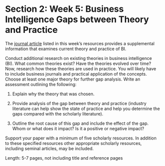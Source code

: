 # Section 2: Week 5: Business Intelligence Gaps between Theory and Practice

The [journal article](Readings/Trends.md) listed in this week’s resources provides a supplemental information that examines current theory and practice of BI.

Conduct additional research on existing theories in business intelligence (BI). What common theories exist? Have the theories evolved over time? Now, research how these theories are used in practice. You will likely have to include business journals and practical application of the concepts. Choose at least one major theory for further gap analysis. Write an assessment outlining the following:

1. Explain why the theory that was chosen.

2. Provide analysis of the gap between theory and practice (industry literature can help show the state of practice and help you determine the gaps compared with the scholarly literature).

3. Outline the root cause of this gap and include the effect of the gap. Whom or what does it impact? Is it a positive or negative impact?

Support your paper with a minimum of five scholarly resources. In addition to these specified resources other appropriate scholarly resources, including seminal articles, may be included.

Length: 5-7 pages, not including title and reference pages
